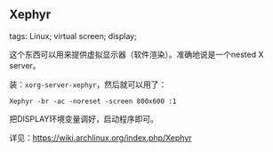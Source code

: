 Xephyr
------

tags: Linux; virtual screen; display;

这个东西可以用来提供虚拟显示器（软件渲染）。准确地说是一个nested X server。

装：`xorg-server-xephyr`，然后就可以用了：

`Xephyr -br -ac -noreset -screen 800x600 :1`

把DISPLAY环境变量调好，启动程序即可。

详见：https://wiki.archlinux.org/index.php/Xephyr
